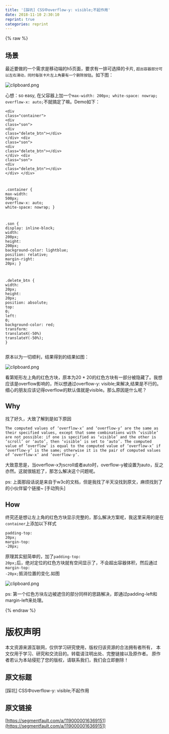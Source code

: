 ```yaml
---
title: '[踩坑] CSS中overflow-y: visible;不起作用' 
date: 2018-11-10 2:30:10
reprint: true
categories: reprint
---
```


{% raw %}
<h2 id="articleHeader0">&#x573A;&#x666F;</h2><p>&#x6700;&#x8FD1;&#x8981;&#x505A;&#x7684;&#x4E00;&#x4E2A;&#x9700;&#x6C42;&#x662F;&#x79FB;&#x52A8;&#x7AEF;&#x7684;h5&#x9875;&#x9762;&#xFF0C;&#x8981;&#x6C42;&#x6709;&#x4E00;&#x6392;&#x53EF;&#x9009;&#x62E9;&#x7684;&#x5361;&#x7247;, <code>&#x8D85;&#x51FA;&#x5BB9;&#x5668;&#x90E8;&#x5206;&#x53EF;&#x4EE5;&#x5DE6;&#x53F3;&#x6ED1;&#x52A8;&#xFF0C;&#x540C;&#x65F6;&#x6BCF;&#x5F20;&#x5361;&#x7247;&#x5DE6;&#x4E0A;&#x89D2;&#x8981;&#x6709;&#x4E00;&#x4E2A;&#x5220;&#x9664;&#x6309;&#x94AE;</code>&#x3002;&#x5982;&#x4E0B;&#x56FE;&#xFF1A;</p><p><span class="img-wrap"><img data-src="/img/bVbgPTA?w=370&amp;h=78" src="https://static.alili.tech/img/bVbgPTA?w=370&amp;h=78" alt="clipboard.png" title="clipboard.png" style="cursor:pointer;display:inline"></span></p><p>&#x5FC3;&#x60F3;&#xFF1A;so easy, &#x5728;&#x7236;&#x5BB9;&#x5668;&#x4E0A;&#x52A0;&#x4E00;&#x4E2A;<code>max-width: 200px; white-space: nowrap; overflow-x: auto;</code>&#x4E0D;&#x5C31;&#x641E;&#x5B9A;&#x4E86;&#x561B;&#x3002;Demo&#x5982;&#x4E0B;&#xFF1A;</p><div class="widget-codetool" style="display:none"><div class="widget-codetool--inner"><span class="selectCode code-tool" data-toggle="tooltip" data-placement="top" title="" data-original-title="&#x5168;&#x9009;"></span> <span type="button" class="copyCode code-tool" data-toggle="tooltip" data-placement="top" data-clipboard-text="&lt;div class=&quot;container&quot;&gt;
  &lt;div class=&quot;son&quot;&gt;
    &lt;div class=&quot;delete_btn&quot;&gt;&lt;/div&gt;
  &lt;/div&gt;
  &lt;div class=&quot;son&quot;&gt;
    &lt;div class=&quot;delete_btn&quot;&gt;&lt;/div&gt;
  &lt;/div&gt;
  &lt;div class=&quot;son&quot;&gt;
    &lt;div class=&quot;delete_btn&quot;&gt;&lt;/div&gt;
  &lt;/div&gt;
&lt;/div&gt;

.container {
  max-width: 500px;
  overflow-x: auto;
  white-space: nowrap;
}

.son {
  display: inline-block;
  width: 200px;
  height: 200px;
  background-color: lightblue;
  position: relative;
  margin-right: 20px;
}

.delete_btn {
  width: 20px;
  height: 20px;
  position: absolute;
  top: 0;
  left: 0;
  background-color: red;
  transform: translateX(-50%) translateY(-50%);
}" title="" data-original-title="&#x590D;&#x5236;"></span> <span type="button" class="saveToNote code-tool" data-toggle="tooltip" data-placement="top" title="" data-original-title="&#x653E;&#x8FDB;&#x7B14;&#x8BB0;"></span></div></div><pre class="hljs stylus"><code>&lt;<span class="hljs-selector-tag">div</span> class=<span class="hljs-string">&quot;container&quot;</span>&gt;
  &lt;<span class="hljs-selector-tag">div</span> class=<span class="hljs-string">&quot;son&quot;</span>&gt;
    &lt;<span class="hljs-selector-tag">div</span> class=<span class="hljs-string">&quot;delete_btn&quot;</span>&gt;&lt;/div&gt;
  &lt;/div&gt;
  &lt;<span class="hljs-selector-tag">div</span> class=<span class="hljs-string">&quot;son&quot;</span>&gt;
    &lt;<span class="hljs-selector-tag">div</span> class=<span class="hljs-string">&quot;delete_btn&quot;</span>&gt;&lt;/div&gt;
  &lt;/div&gt;
  &lt;<span class="hljs-selector-tag">div</span> class=<span class="hljs-string">&quot;son&quot;</span>&gt;
    &lt;<span class="hljs-selector-tag">div</span> class=<span class="hljs-string">&quot;delete_btn&quot;</span>&gt;&lt;/div&gt;
  &lt;/div&gt;
&lt;/div&gt;

<span class="hljs-selector-class">.container</span> {
  <span class="hljs-attribute">max-width</span>: <span class="hljs-number">500px</span>;
  <span class="hljs-attribute">overflow-x</span>: auto;
  <span class="hljs-attribute">white-space</span>: nowrap;
}

<span class="hljs-selector-class">.son</span> {
  <span class="hljs-attribute">display</span>: inline-block;
  <span class="hljs-attribute">width</span>: <span class="hljs-number">200px</span>;
  <span class="hljs-attribute">height</span>: <span class="hljs-number">200px</span>;
  <span class="hljs-attribute">background-color</span>: lightblue;
  <span class="hljs-attribute">position</span>: relative;
  <span class="hljs-attribute">margin-right</span>: <span class="hljs-number">20px</span>;
}

<span class="hljs-selector-class">.delete_btn</span> {
  <span class="hljs-attribute">width</span>: <span class="hljs-number">20px</span>;
  <span class="hljs-attribute">height</span>: <span class="hljs-number">20px</span>;
  <span class="hljs-attribute">position</span>: absolute;
  <span class="hljs-attribute">top</span>: <span class="hljs-number">0</span>;
  <span class="hljs-attribute">left</span>: <span class="hljs-number">0</span>;
  <span class="hljs-attribute">background-color</span>: red;
  <span class="hljs-attribute">transform</span>: translateX(-<span class="hljs-number">50%</span>) translateY(-<span class="hljs-number">50%</span>);
}</code></pre><p>&#x539F;&#x672C;&#x4EE5;&#x4E3A;&#x4E00;&#x5207;&#x987A;&#x5229;&#xFF0C;&#x7ED3;&#x679C;&#x5F97;&#x5230;&#x7684;&#x7ED3;&#x679C;&#x5982;&#x56FE;&#xFF1A;</p><p><span class="img-wrap"><img data-src="/img/bVbgP0y?w=517&amp;h=235" src="https://static.alili.tech/img/bVbgP0y?w=517&amp;h=235" alt="clipboard.png" title="clipboard.png" style="cursor:pointer;display:inline"></span></p><p>&#x770B;&#x7B2C;&#x77E9;&#x5F62;&#x5DE6;&#x4E0A;&#x89D2;&#x7684;&#x7EA2;&#x8272;&#x65B9;&#x5757;&#xFF0C;&#x539F;&#x672C;&#x4E3A;20 * 20&#x7684;&#x7EA2;&#x8272;&#x65B9;&#x5757;&#x6709;&#x4E00;&#x90E8;&#x5206;&#x88AB;&#x9690;&#x85CF;&#x4E86;&#x3002;&#x6211;&#x60F3;&#x5E94;&#x8BE5;&#x662F;overflow&#x5F71;&#x54CD;&#x7684;&#xFF0C;&#x6240;&#x4EE5;&#x60F3;&#x901A;&#x8FC7;overflow-y: visible;&#x6765;&#x89E3;&#x51B3;,&#x7ED3;&#x679C;&#x662F;&#x4E0D;&#x884C;&#x7684;&#x3002;&#x7EC6;&#x5FC3;&#x7684;&#x670B;&#x53CB;&#x5E94;&#x8BE5;&#x8BB0;&#x5F97;overflow&#x7684;&#x9ED8;&#x8BA4;&#x503C;&#x5C31;&#x662F;visible&#x3002;&#x90A3;&#x4E48;&#x539F;&#x56E0;&#x662F;&#x4EC0;&#x4E48;&#x5462;&#xFF1F;</p><h2 id="articleHeader1">Why</h2><p>&#x627E;&#x4E86;&#x597D;&#x4E45;&#xFF0C;&#x5927;&#x81F4;&#x4E86;&#x89E3;&#x5230;&#x662F;&#x5982;&#x4E0B;&#x539F;&#x56E0;</p><div class="widget-codetool" style="display:none"><div class="widget-codetool--inner"><span class="selectCode code-tool" data-toggle="tooltip" data-placement="top" title="" data-original-title="&#x5168;&#x9009;"></span> <span type="button" class="copyCode code-tool" data-toggle="tooltip" data-placement="top" data-clipboard-text="The computed values of &#x2018;overflow-x&#x2019; and &#x2018;overflow-y&#x2019; are the same as their specified values, except that some combinations with &#x2018;visible&#x2019; are not possible: if one is specified as &#x2018;visible&#x2019; and the other is &#x2018;scroll&#x2019; or &#x2018;auto&#x2019;, then &#x2018;visible&#x2019; is set to &#x2018;auto&#x2019;. The computed value of &#x2018;overflow&#x2019; is equal to the computed value of &#x2018;overflow-x&#x2019; if &#x2018;overflow-y&#x2019; is the same; otherwise it is the pair of computed values of &#x2018;overflow-x&#x2019; and &#x2018;overflow-y&#x2019;." title="" data-original-title="&#x590D;&#x5236;"></span> <span type="button" class="saveToNote code-tool" data-toggle="tooltip" data-placement="top" title="" data-original-title="&#x653E;&#x8FDB;&#x7B14;&#x8BB0;"></span></div></div><pre class="hljs applescript"><code style="word-break:break-word;white-space:initial">The computed values <span class="hljs-keyword">of</span> &#x2018;overflow-x&#x2019; <span class="hljs-keyword">and</span> &#x2018;overflow-y&#x2019; are <span class="hljs-keyword">the</span> same <span class="hljs-keyword">as</span> their specified values, except <span class="hljs-keyword">that</span> <span class="hljs-keyword">some</span> combinations <span class="hljs-keyword">with</span> &#x2018;visible&#x2019; are <span class="hljs-keyword">not</span> possible: <span class="hljs-keyword">if</span> one <span class="hljs-keyword">is</span> specified <span class="hljs-keyword">as</span> &#x2018;visible&#x2019; <span class="hljs-keyword">and</span> <span class="hljs-keyword">the</span> other <span class="hljs-keyword">is</span> &#x2018;scroll&#x2019; <span class="hljs-keyword">or</span> &#x2018;auto&#x2019;, <span class="hljs-keyword">then</span> &#x2018;visible&#x2019; <span class="hljs-keyword">is</span> <span class="hljs-keyword">set</span> <span class="hljs-keyword">to</span> &#x2018;auto&#x2019;. The computed value <span class="hljs-keyword">of</span> &#x2018;overflow&#x2019; <span class="hljs-keyword">is</span> <span class="hljs-keyword">equal</span> <span class="hljs-keyword">to</span> <span class="hljs-keyword">the</span> computed value <span class="hljs-keyword">of</span> &#x2018;overflow-x&#x2019; <span class="hljs-keyword">if</span> &#x2018;overflow-y&#x2019; <span class="hljs-keyword">is</span> <span class="hljs-keyword">the</span> same; otherwise <span class="hljs-keyword">it</span> <span class="hljs-keyword">is</span> <span class="hljs-keyword">the</span> pair <span class="hljs-keyword">of</span> computed values <span class="hljs-keyword">of</span> &#x2018;overflow-x&#x2019; <span class="hljs-keyword">and</span> &#x2018;overflow-y&#x2019;.</code></pre><p>&#x5927;&#x81F4;&#x610F;&#x601D;&#x662F;&#xFF0C;&#x5F53;overflow-x&#x4E3A;scroll&#x6216;&#x8005;auto&#x65F6;&#xFF0C;overflow-y&#x88AB;&#x8BBE;&#x7F6E;&#x4E3A;auto&#xFF0C;&#x53CD;&#x4E4B;&#x4EA6;&#x7136;&#x3002;&#x8FD9;&#x5C31;&#x5F88;&#x5C34;&#x5C2C;&#x4E86;&#xFF0C;&#x90A3;&#x600E;&#x4E48;&#x89E3;&#x51B3;&#x8FD9;&#x4E2A;&#x95EE;&#x9898;&#x5462;&#x3002;</p><p>ps: &#x4E0A;&#x9762;&#x90A3;&#x6BB5;&#x8BDD;&#x8BF4;&#x662F;&#x6765;&#x81EA;&#x4E8E;w3c&#x7684;&#x6587;&#x6863;&#xFF0C;&#x4F46;&#x662F;&#x6211;&#x627E;&#x4E86;&#x534A;&#x5929;&#x6CA1;&#x627E;&#x5230;&#x539F;&#x6587;&#xFF0C;&#x9EBB;&#x70E6;&#x627E;&#x5230;&#x4E86;&#x7684;&#x5C0F;&#x4F19;&#x4F34;&#x7559;&#x4E2A;&#x94FE;&#x63A5;~ [&#x624B;&#x52A8;&#x72D7;&#x5934;]</p><h2 id="articleHeader2">How</h2><p>&#x7EC8;&#x7A76;&#x8FD8;&#x662F;&#x60F3;&#x8BA9;&#x5DE6;&#x4E0A;&#x89D2;&#x7684;&#x7EA2;&#x8272;&#x65B9;&#x5757;&#x663E;&#x793A;&#x5B8C;&#x6574;&#x7684;&#xFF0C;&#x90A3;&#x4E48;&#x89E3;&#x51B3;&#x65B9;&#x6848;&#x5462;&#xFF0C;&#x6211;&#x8FD9;&#x91CC;&#x91C7;&#x7528;&#x7684;&#x662F;&#x5728;<code>container</code>&#x4E0A;&#x6DFB;&#x52A0;&#x4EE5;&#x4E0B;&#x6837;&#x5F0F;</p><div class="widget-codetool" style="display:none"><div class="widget-codetool--inner"><span class="selectCode code-tool" data-toggle="tooltip" data-placement="top" title="" data-original-title="&#x5168;&#x9009;"></span> <span type="button" class="copyCode code-tool" data-toggle="tooltip" data-placement="top" data-clipboard-text="padding-top: 20px;
margin-top: -20px;" title="" data-original-title="&#x590D;&#x5236;"></span> <span type="button" class="saveToNote code-tool" data-toggle="tooltip" data-placement="top" title="" data-original-title="&#x653E;&#x8FDB;&#x7B14;&#x8BB0;"></span></div></div><pre class="hljs scss"><code><span class="hljs-attribute">padding-top</span>: <span class="hljs-number">20px</span>;
<span class="hljs-attribute">margin-top</span>: -<span class="hljs-number">20px</span>;</code></pre><p>&#x539F;&#x7406;&#x5176;&#x5B9E;&#x633A;&#x7B80;&#x5355;&#x7684;&#xFF0C;&#x52A0;&#x4E86;<code>padding-top: 20px;</code>&#x540E;&#xFF0C;&#x7EDD;&#x5BF9;&#x5B9A;&#x4F4D;&#x7684;&#x7EA2;&#x8272;&#x65B9;&#x5757;&#x5C31;&#x6709;&#x7A7A;&#x95F4;&#x663E;&#x793A;&#x4E86;&#xFF0C;&#x4E0D;&#x4F1A;&#x8D85;&#x51FA;&#x5BB9;&#x5668;&#x4F53;&#x79EF;&#xFF0C;&#x7136;&#x540E;&#x901A;&#x8FC7;<code>margin-top: -20px;</code>&#x62B5;&#x6D88;&#x4F4D;&#x7F6E;&#x7684;&#x53D8;&#x5316;.&#x5982;&#x56FE;</p><p><span class="img-wrap"><img data-src="/img/bVbgQv3?w=514&amp;h=232" src="https://static.alili.tech/img/bVbgQv3?w=514&amp;h=232" alt="clipboard.png" title="clipboard.png" style="cursor:pointer;display:inline"></span></p><p>ps: &#x7B2C;&#x4E00;&#x4E2A;&#x7EA2;&#x8272;&#x65B9;&#x5757;&#x5DE6;&#x8FB9;&#x88AB;&#x906E;&#x4F4F;&#x7684;&#x90E8;&#x5206;&#x540C;&#x6837;&#x7684;&#x601D;&#x8DEF;&#x89E3;&#x51B3;&#xFF0C;&#x5373;&#x901A;&#x8FC7;padding-left&#x548C;margin-left&#x6765;&#x5904;&#x7406;&#x3002;</p>
{% endraw %}

# 版权声明
本文资源来源互联网，仅供学习研究使用，版权归该资源的合法拥有者所有，
本文仅用于学习、研究和交流目的。转载请注明出处、完整链接以及原作者。
原作者若认为本站侵犯了您的版权，请联系我们，我们会立即删除！

## 原文标题
[踩坑] CSS中overflow-y: visible;不起作用

## 原文链接
[https://segmentfault.com/a/1190000016369151](https://segmentfault.com/a/1190000016369151)

